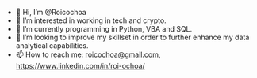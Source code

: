 - 👋 Hi, I’m @Roicochoa
- 👀 I’m interested in working in tech and crypto.
- 🌱 I’m currently programming in Python, VBA and SQL.
- 💞️ I’m looking to improve my skillset in order to further enhance my data analytical capabilities.
- 📫 How to reach me: roicochoa@gmail.com, https://www.linkedin.com/in/roi-ochoa/

<!---
c:
--->
